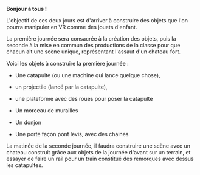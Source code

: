 
**Bonjour à tous !**

L'objectif de ces deux jours est d'arriver à construire des objets que l'on pourra manipuler en VR comme des jouets d'enfant.

La première journée sera consacrée à la création des objets, puis la seconde à la mise en commun des productions de la classe 
pour que chacun ait une scène unique, représentant l'assaut d'un chateau fort.

Voici les objets à construire la première journée :

- Une catapulte (ou une machine qui lance quelque chose), 
- un projectile (lancé par la catapulte), 
- une plateforme avec des roues pour poser la catapulte

- Un morceau de murailles
- Un donjon
- Une porte façon pont levis, avec des chaines


La matinée de la seconde journée, il faudra construire une scène avec un chateau construit grâce aux objets de la journée d'avant sur un terrain, et essayer de faire un rail pour un train constitué des remorques avec dessus les catapultes.
